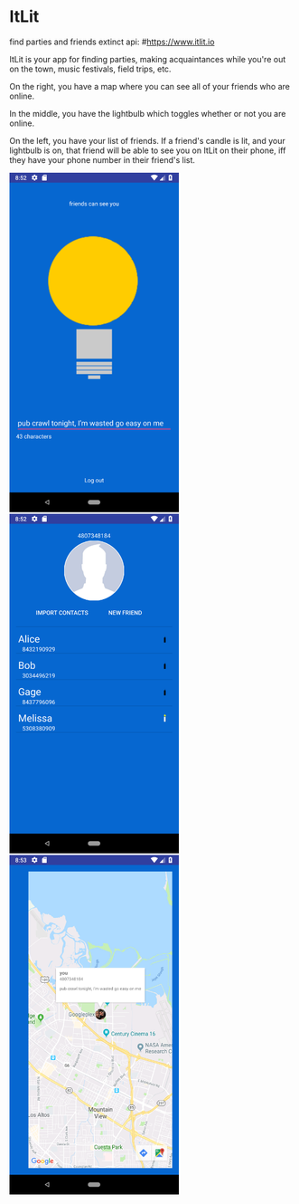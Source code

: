 # ItLit
find parties and friends
extinct api: #https://www.itlit.io 

ItLit is your app for finding parties, making acquaintances while you're out on the town, music festivals, field trips, etc.

On the right, you have a map where you can see all of your friends who are online.

In the middle, you have the lightbulb which toggles whether or not you are online.

On the left, you have your list of friends. If a friend's candle is lit, and your lightbulb is on, that friend will be able to see you on ItLit on their phone, iff they have your phone number in their friend's list.

<img src="https://github.com/Decryptic/ItLit/blob/master/Android/screenshots/ssBulbPhone.png" width="300">

<img src="https://github.com/Decryptic/ItLit/blob/master/Android/screenshots/ssFriendsPhone.png" width="300">

<img src="https://github.com/Decryptic/ItLit/blob/master/Android/screenshots/ssMapPhone.png" width="300">
